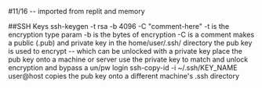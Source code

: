 #11/16 -- imported from replit and memory

##SSH Keys
ssh-keygen -t rsa -b 4096 -C "comment-here"
-t is the encryption type param
-b is the bytes of encryption
-C is a comment
makes a public (.pub) and private key in the home/user/.ssh/ directory
the pub key is used to encrypt -- which can be unlocked with a private key
place the pub key onto a machine or server
use the private key to match and unlock encryption and bypass a un/pw login
ssh-copy-id -i ~/.ssh/KEY_NAME user@host
copies the pub key onto a different machine's .ssh directory
